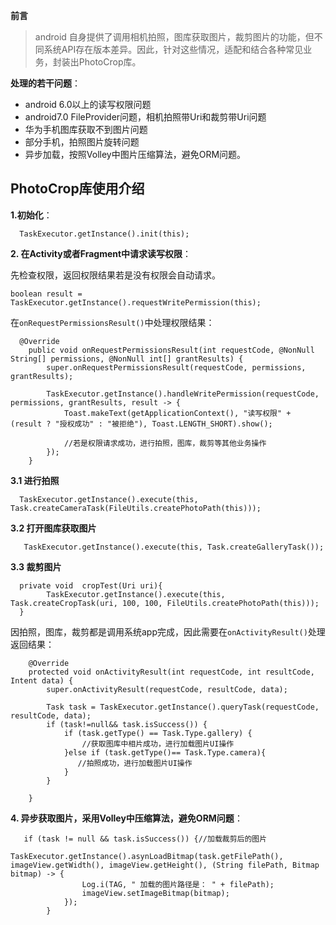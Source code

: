 **前言**
>android 自身提供了调用相机拍照，图库获取图片，裁剪图片的功能，但不同系统API存在版本差异。因此，针对这些情况，适配和结合各种常见业务，封装出PhotoCrop库。

**处理的若干问题**：

- android 6.0以上的读写权限问题
- android7.0 FileProvider问题，相机拍照带Uri和裁剪带Uri问题
- 华为手机图库获取不到图片问题
- 部分手机，拍照图片旋转问题
- 异步加载，按照Volley中图片压缩算法，避免ORM问题。

**PhotoCrop库使用介绍**
--


**1.初始化**：
```
  TaskExecutor.getInstance().init(this);
```
**2. 在Activity或者Fragment中请求读写权限**：

先检查权限，返回权限结果若是没有权限会自动请求。
```
boolean result = TaskExecutor.getInstance().requestWritePermission(this);

```

在`onRequestPermissionsResult()`中处理权限结果：
```
  @Override
    public void onRequestPermissionsResult(int requestCode, @NonNull String[] permissions, @NonNull int[] grantResults) {
        super.onRequestPermissionsResult(requestCode, permissions, grantResults);
        
        TaskExecutor.getInstance().handleWritePermission(requestCode, permissions, grantResults, result -> {
            Toast.makeText(getApplicationContext(), "读写权限" + (result ? "授权成功" : "被拒绝"), Toast.LENGTH_SHORT).show();
            
            //若是权限请求成功，进行拍照，图库，裁剪等其他业务操作
        });
    }
```

**3.1 进行拍照**
```
  TaskExecutor.getInstance().execute(this, Task.createCameraTask(FileUtils.createPhotoPath(this)));
```

**3.2 打开图库获取图片**
```
   TaskExecutor.getInstance().execute(this, Task.createGalleryTask());
```

**3.3 裁剪图片**
```
  private void  cropTest(Uri uri){
        TaskExecutor.getInstance().execute(this, Task.createCropTask(uri, 100, 100, FileUtils.createPhotoPath(this)));
  }
```

因拍照，图库，裁剪都是调用系统app完成，因此需要在`onActivityResult()`处理返回结果：
```
    @Override
    protected void onActivityResult(int requestCode, int resultCode, Intent data) {
        super.onActivityResult(requestCode, resultCode, data);
        
        Task task = TaskExecutor.getInstance().queryTask(requestCode, resultCode, data);
        if (task!=null&& task.isSuccess()) {
            if (task.getType() == Task.Type.gallery) {
                //获取图库中相片成功，进行加载图片UI操作
            }else if (task.getType()== Task.Type.camera){
               //拍照成功，进行加载图片UI操作
            }
        }
        
    }
```


**4. 异步获取图片，采用Volley中压缩算法，避免ORM问题**：
```
   if (task != null && task.isSuccess()) {//加载裁剪后的图片
            TaskExecutor.getInstance().asynLoadBitmap(task.getFilePath(), imageView.getWidth(), imageView.getHeight(), (String filePath, Bitmap bitmap) -> {
                Log.i(TAG, " 加载的图片路径是： " + filePath);
                imageView.setImageBitmap(bitmap);
            });
        }
```